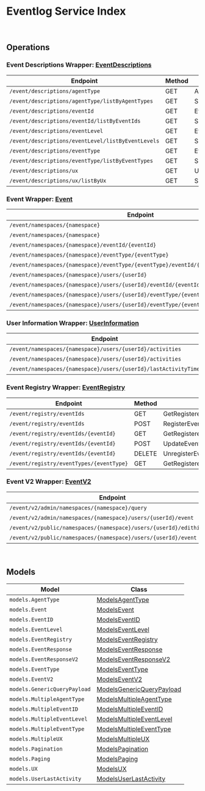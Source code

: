 # Eventlog Service Index

&nbsp;  

## Operations

### Event Descriptions Wrapper:  [EventDescriptions](../src/main/java/net/accelbyte/sdk/api/eventlog/wrappers/EventDescriptions.java)
| Endpoint | Method | ID | Class | Example |
|---|---|---|---|---|
| `/event/descriptions/agentType` | GET | AgentTypeDescriptionHandler | [AgentTypeDescriptionHandler](../src/main/java/net/accelbyte/sdk/api/eventlog/operations/event_descriptions/AgentTypeDescriptionHandler.java) | [AgentTypeDescriptionHandler](../samples/cli/src/main/java/net/accelbyte/sdk/cli/api/eventlog/event_descriptions/AgentTypeDescriptionHandler.java) |
| `/event/descriptions/agentType/listByAgentTypes` | GET | SpecificAgentTypeDescriptionHandler | [SpecificAgentTypeDescriptionHandler](../src/main/java/net/accelbyte/sdk/api/eventlog/operations/event_descriptions/SpecificAgentTypeDescriptionHandler.java) | [SpecificAgentTypeDescriptionHandler](../samples/cli/src/main/java/net/accelbyte/sdk/cli/api/eventlog/event_descriptions/SpecificAgentTypeDescriptionHandler.java) |
| `/event/descriptions/eventId` | GET | EventIDDescriptionHandler | [EventIDDescriptionHandler](../src/main/java/net/accelbyte/sdk/api/eventlog/operations/event_descriptions/EventIDDescriptionHandler.java) | [EventIDDescriptionHandler](../samples/cli/src/main/java/net/accelbyte/sdk/cli/api/eventlog/event_descriptions/EventIDDescriptionHandler.java) |
| `/event/descriptions/eventId/listByEventIds` | GET | SpecificEventIDDescriptionHandler | [SpecificEventIDDescriptionHandler](../src/main/java/net/accelbyte/sdk/api/eventlog/operations/event_descriptions/SpecificEventIDDescriptionHandler.java) | [SpecificEventIDDescriptionHandler](../samples/cli/src/main/java/net/accelbyte/sdk/cli/api/eventlog/event_descriptions/SpecificEventIDDescriptionHandler.java) |
| `/event/descriptions/eventLevel` | GET | EventLevelDescriptionHandler | [EventLevelDescriptionHandler](../src/main/java/net/accelbyte/sdk/api/eventlog/operations/event_descriptions/EventLevelDescriptionHandler.java) | [EventLevelDescriptionHandler](../samples/cli/src/main/java/net/accelbyte/sdk/cli/api/eventlog/event_descriptions/EventLevelDescriptionHandler.java) |
| `/event/descriptions/eventLevel/listByEventLevels` | GET | SpecificEventLevelDescriptionHandler | [SpecificEventLevelDescriptionHandler](../src/main/java/net/accelbyte/sdk/api/eventlog/operations/event_descriptions/SpecificEventLevelDescriptionHandler.java) | [SpecificEventLevelDescriptionHandler](../samples/cli/src/main/java/net/accelbyte/sdk/cli/api/eventlog/event_descriptions/SpecificEventLevelDescriptionHandler.java) |
| `/event/descriptions/eventType` | GET | EventTypeDescriptionHandler | [EventTypeDescriptionHandler](../src/main/java/net/accelbyte/sdk/api/eventlog/operations/event_descriptions/EventTypeDescriptionHandler.java) | [EventTypeDescriptionHandler](../samples/cli/src/main/java/net/accelbyte/sdk/cli/api/eventlog/event_descriptions/EventTypeDescriptionHandler.java) |
| `/event/descriptions/eventType/listByEventTypes` | GET | SpecificEventTypeDescriptionHandler | [SpecificEventTypeDescriptionHandler](../src/main/java/net/accelbyte/sdk/api/eventlog/operations/event_descriptions/SpecificEventTypeDescriptionHandler.java) | [SpecificEventTypeDescriptionHandler](../samples/cli/src/main/java/net/accelbyte/sdk/cli/api/eventlog/event_descriptions/SpecificEventTypeDescriptionHandler.java) |
| `/event/descriptions/ux` | GET | UXNameDescriptionHandler | [UXNameDescriptionHandler](../src/main/java/net/accelbyte/sdk/api/eventlog/operations/event_descriptions/UXNameDescriptionHandler.java) | [UXNameDescriptionHandler](../samples/cli/src/main/java/net/accelbyte/sdk/cli/api/eventlog/event_descriptions/UXNameDescriptionHandler.java) |
| `/event/descriptions/ux/listByUx` | GET | SpecificUXDescriptionHandler | [SpecificUXDescriptionHandler](../src/main/java/net/accelbyte/sdk/api/eventlog/operations/event_descriptions/SpecificUXDescriptionHandler.java) | [SpecificUXDescriptionHandler](../samples/cli/src/main/java/net/accelbyte/sdk/cli/api/eventlog/event_descriptions/SpecificUXDescriptionHandler.java) |

### Event Wrapper:  [Event](../src/main/java/net/accelbyte/sdk/api/eventlog/wrappers/Event.java)
| Endpoint | Method | ID | Class | Example |
|---|---|---|---|---|
| `/event/namespaces/{namespace}` | GET | GetEventByNamespaceHandler | [GetEventByNamespaceHandler](../src/main/java/net/accelbyte/sdk/api/eventlog/operations/event/GetEventByNamespaceHandler.java) | [GetEventByNamespaceHandler](../samples/cli/src/main/java/net/accelbyte/sdk/cli/api/eventlog/event/GetEventByNamespaceHandler.java) |
| `/event/namespaces/{namespace}` | POST | PostEventHandler | [PostEventHandler](../src/main/java/net/accelbyte/sdk/api/eventlog/operations/event/PostEventHandler.java) | [PostEventHandler](../samples/cli/src/main/java/net/accelbyte/sdk/cli/api/eventlog/event/PostEventHandler.java) |
| `/event/namespaces/{namespace}/eventId/{eventId}` | GET | GetEventByEventIDHandler | [GetEventByEventIDHandler](../src/main/java/net/accelbyte/sdk/api/eventlog/operations/event/GetEventByEventIDHandler.java) | [GetEventByEventIDHandler](../samples/cli/src/main/java/net/accelbyte/sdk/cli/api/eventlog/event/GetEventByEventIDHandler.java) |
| `/event/namespaces/{namespace}/eventType/{eventType}` | GET | GetEventByEventTypeHandler | [GetEventByEventTypeHandler](../src/main/java/net/accelbyte/sdk/api/eventlog/operations/event/GetEventByEventTypeHandler.java) | [GetEventByEventTypeHandler](../samples/cli/src/main/java/net/accelbyte/sdk/cli/api/eventlog/event/GetEventByEventTypeHandler.java) |
| `/event/namespaces/{namespace}/eventType/{eventType}/eventId/{eventId}` | GET | GetEventByEventTypeAndEventIDHandler | [GetEventByEventTypeAndEventIDHandler](../src/main/java/net/accelbyte/sdk/api/eventlog/operations/event/GetEventByEventTypeAndEventIDHandler.java) | [GetEventByEventTypeAndEventIDHandler](../samples/cli/src/main/java/net/accelbyte/sdk/cli/api/eventlog/event/GetEventByEventTypeAndEventIDHandler.java) |
| `/event/namespaces/{namespace}/users/{userId}` | GET | GetEventByUserIDHandler | [GetEventByUserIDHandler](../src/main/java/net/accelbyte/sdk/api/eventlog/operations/event/GetEventByUserIDHandler.java) | [GetEventByUserIDHandler](../samples/cli/src/main/java/net/accelbyte/sdk/cli/api/eventlog/event/GetEventByUserIDHandler.java) |
| `/event/namespaces/{namespace}/users/{userId}/eventId/{eventId}` | GET | GetEventByUserIDAndEventIDHandler | [GetEventByUserIDAndEventIDHandler](../src/main/java/net/accelbyte/sdk/api/eventlog/operations/event/GetEventByUserIDAndEventIDHandler.java) | [GetEventByUserIDAndEventIDHandler](../samples/cli/src/main/java/net/accelbyte/sdk/cli/api/eventlog/event/GetEventByUserIDAndEventIDHandler.java) |
| `/event/namespaces/{namespace}/users/{userId}/eventType/{eventType}` | GET | GetEventByUserIDAndEventTypeHandler | [GetEventByUserIDAndEventTypeHandler](../src/main/java/net/accelbyte/sdk/api/eventlog/operations/event/GetEventByUserIDAndEventTypeHandler.java) | [GetEventByUserIDAndEventTypeHandler](../samples/cli/src/main/java/net/accelbyte/sdk/cli/api/eventlog/event/GetEventByUserIDAndEventTypeHandler.java) |
| `/event/namespaces/{namespace}/users/{userId}/eventType/{eventType}/eventId/{eventId}` | GET | GetEventByUserEventIDAndEventTypeHandler | [GetEventByUserEventIDAndEventTypeHandler](../src/main/java/net/accelbyte/sdk/api/eventlog/operations/event/GetEventByUserEventIDAndEventTypeHandler.java) | [GetEventByUserEventIDAndEventTypeHandler](../samples/cli/src/main/java/net/accelbyte/sdk/cli/api/eventlog/event/GetEventByUserEventIDAndEventTypeHandler.java) |

### User Information Wrapper:  [UserInformation](../src/main/java/net/accelbyte/sdk/api/eventlog/wrappers/UserInformation.java)
| Endpoint | Method | ID | Class | Example |
|---|---|---|---|---|
| `/event/namespaces/{namespace}/users/{userId}/activities` | GET | GetUserActivitiesHandler | [GetUserActivitiesHandler](../src/main/java/net/accelbyte/sdk/api/eventlog/operations/user_information/GetUserActivitiesHandler.java) | [GetUserActivitiesHandler](../samples/cli/src/main/java/net/accelbyte/sdk/cli/api/eventlog/user_information/GetUserActivitiesHandler.java) |
| `/event/namespaces/{namespace}/users/{userId}/activities` | DELETE | DeleteUserActivitiesHandler | [DeleteUserActivitiesHandler](../src/main/java/net/accelbyte/sdk/api/eventlog/operations/user_information/DeleteUserActivitiesHandler.java) | [DeleteUserActivitiesHandler](../samples/cli/src/main/java/net/accelbyte/sdk/cli/api/eventlog/user_information/DeleteUserActivitiesHandler.java) |
| `/event/namespaces/{namespace}/users/{userId}/lastActivityTime` | GET | LastUserActivityTimeHandler | [LastUserActivityTimeHandler](../src/main/java/net/accelbyte/sdk/api/eventlog/operations/user_information/LastUserActivityTimeHandler.java) | [LastUserActivityTimeHandler](../samples/cli/src/main/java/net/accelbyte/sdk/cli/api/eventlog/user_information/LastUserActivityTimeHandler.java) |

### Event Registry Wrapper:  [EventRegistry](../src/main/java/net/accelbyte/sdk/api/eventlog/wrappers/EventRegistry.java)
| Endpoint | Method | ID | Class | Example |
|---|---|---|---|---|
| `/event/registry/eventIds` | GET | GetRegisteredEventsHandler | [GetRegisteredEventsHandler](../src/main/java/net/accelbyte/sdk/api/eventlog/operations/event_registry/GetRegisteredEventsHandler.java) | [GetRegisteredEventsHandler](../samples/cli/src/main/java/net/accelbyte/sdk/cli/api/eventlog/event_registry/GetRegisteredEventsHandler.java) |
| `/event/registry/eventIds` | POST | RegisterEventHandler | [RegisterEventHandler](../src/main/java/net/accelbyte/sdk/api/eventlog/operations/event_registry/RegisterEventHandler.java) | [RegisterEventHandler](../samples/cli/src/main/java/net/accelbyte/sdk/cli/api/eventlog/event_registry/RegisterEventHandler.java) |
| `/event/registry/eventIds/{eventId}` | GET | GetRegisteredEventIDHandler | [GetRegisteredEventIDHandler](../src/main/java/net/accelbyte/sdk/api/eventlog/operations/event_registry/GetRegisteredEventIDHandler.java) | [GetRegisteredEventIDHandler](../samples/cli/src/main/java/net/accelbyte/sdk/cli/api/eventlog/event_registry/GetRegisteredEventIDHandler.java) |
| `/event/registry/eventIds/{eventId}` | POST | UpdateEventRegistryHandler | [UpdateEventRegistryHandler](../src/main/java/net/accelbyte/sdk/api/eventlog/operations/event_registry/UpdateEventRegistryHandler.java) | [UpdateEventRegistryHandler](../samples/cli/src/main/java/net/accelbyte/sdk/cli/api/eventlog/event_registry/UpdateEventRegistryHandler.java) |
| `/event/registry/eventIds/{eventId}` | DELETE | UnregisterEventIDHandler | [UnregisterEventIDHandler](../src/main/java/net/accelbyte/sdk/api/eventlog/operations/event_registry/UnregisterEventIDHandler.java) | [UnregisterEventIDHandler](../samples/cli/src/main/java/net/accelbyte/sdk/cli/api/eventlog/event_registry/UnregisterEventIDHandler.java) |
| `/event/registry/eventTypes/{eventType}` | GET | GetRegisteredEventsByEventTypeHandler | [GetRegisteredEventsByEventTypeHandler](../src/main/java/net/accelbyte/sdk/api/eventlog/operations/event_registry/GetRegisteredEventsByEventTypeHandler.java) | [GetRegisteredEventsByEventTypeHandler](../samples/cli/src/main/java/net/accelbyte/sdk/cli/api/eventlog/event_registry/GetRegisteredEventsByEventTypeHandler.java) |

### Event V2 Wrapper:  [EventV2](../src/main/java/net/accelbyte/sdk/api/eventlog/wrappers/EventV2.java)
| Endpoint | Method | ID | Class | Example |
|---|---|---|---|---|
| `/event/v2/admin/namespaces/{namespace}/query` | POST | QueryEventStreamHandler | [QueryEventStreamHandler](../src/main/java/net/accelbyte/sdk/api/eventlog/operations/event_v2/QueryEventStreamHandler.java) | [QueryEventStreamHandler](../samples/cli/src/main/java/net/accelbyte/sdk/cli/api/eventlog/event_v2/QueryEventStreamHandler.java) |
| `/event/v2/admin/namespaces/{namespace}/users/{userId}/event` | GET | GetEventSpecificUserV2Handler | [GetEventSpecificUserV2Handler](../src/main/java/net/accelbyte/sdk/api/eventlog/operations/event_v2/GetEventSpecificUserV2Handler.java) | [GetEventSpecificUserV2Handler](../samples/cli/src/main/java/net/accelbyte/sdk/cli/api/eventlog/event_v2/GetEventSpecificUserV2Handler.java) |
| `/event/v2/public/namespaces/{namespace}/users/{userId}/edithistory` | GET | GetPublicEditHistory | [GetPublicEditHistory](../src/main/java/net/accelbyte/sdk/api/eventlog/operations/event_v2/GetPublicEditHistory.java) | [GetPublicEditHistory](../samples/cli/src/main/java/net/accelbyte/sdk/cli/api/eventlog/event_v2/GetPublicEditHistory.java) |
| `/event/v2/public/namespaces/{namespace}/users/{userId}/event` | GET | GetUserEventsV2Public | [GetUserEventsV2Public](../src/main/java/net/accelbyte/sdk/api/eventlog/operations/event_v2/GetUserEventsV2Public.java) | [GetUserEventsV2Public](../samples/cli/src/main/java/net/accelbyte/sdk/cli/api/eventlog/event_v2/GetUserEventsV2Public.java) |


&nbsp;  

## Models

| Model | Class |
|---|---|
| `models.AgentType` | [ModelsAgentType](../src/main/java/net/accelbyte/sdk/api/eventlog/models/ModelsAgentType.java) |
| `models.Event` | [ModelsEvent](../src/main/java/net/accelbyte/sdk/api/eventlog/models/ModelsEvent.java) |
| `models.EventID` | [ModelsEventID](../src/main/java/net/accelbyte/sdk/api/eventlog/models/ModelsEventID.java) |
| `models.EventLevel` | [ModelsEventLevel](../src/main/java/net/accelbyte/sdk/api/eventlog/models/ModelsEventLevel.java) |
| `models.EventRegistry` | [ModelsEventRegistry](../src/main/java/net/accelbyte/sdk/api/eventlog/models/ModelsEventRegistry.java) |
| `models.EventResponse` | [ModelsEventResponse](../src/main/java/net/accelbyte/sdk/api/eventlog/models/ModelsEventResponse.java) |
| `models.EventResponseV2` | [ModelsEventResponseV2](../src/main/java/net/accelbyte/sdk/api/eventlog/models/ModelsEventResponseV2.java) |
| `models.EventType` | [ModelsEventType](../src/main/java/net/accelbyte/sdk/api/eventlog/models/ModelsEventType.java) |
| `models.EventV2` | [ModelsEventV2](../src/main/java/net/accelbyte/sdk/api/eventlog/models/ModelsEventV2.java) |
| `models.GenericQueryPayload` | [ModelsGenericQueryPayload](../src/main/java/net/accelbyte/sdk/api/eventlog/models/ModelsGenericQueryPayload.java) |
| `models.MultipleAgentType` | [ModelsMultipleAgentType](../src/main/java/net/accelbyte/sdk/api/eventlog/models/ModelsMultipleAgentType.java) |
| `models.MultipleEventID` | [ModelsMultipleEventID](../src/main/java/net/accelbyte/sdk/api/eventlog/models/ModelsMultipleEventID.java) |
| `models.MultipleEventLevel` | [ModelsMultipleEventLevel](../src/main/java/net/accelbyte/sdk/api/eventlog/models/ModelsMultipleEventLevel.java) |
| `models.MultipleEventType` | [ModelsMultipleEventType](../src/main/java/net/accelbyte/sdk/api/eventlog/models/ModelsMultipleEventType.java) |
| `models.MultipleUX` | [ModelsMultipleUX](../src/main/java/net/accelbyte/sdk/api/eventlog/models/ModelsMultipleUX.java) |
| `models.Pagination` | [ModelsPagination](../src/main/java/net/accelbyte/sdk/api/eventlog/models/ModelsPagination.java) |
| `models.Paging` | [ModelsPaging](../src/main/java/net/accelbyte/sdk/api/eventlog/models/ModelsPaging.java) |
| `models.UX` | [ModelsUX](../src/main/java/net/accelbyte/sdk/api/eventlog/models/ModelsUX.java) |
| `models.UserLastActivity` | [ModelsUserLastActivity](../src/main/java/net/accelbyte/sdk/api/eventlog/models/ModelsUserLastActivity.java) |
